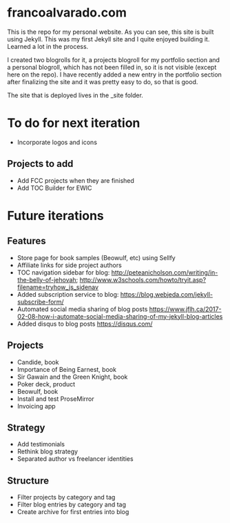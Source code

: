 # francoalvarado.com
This is the repo for my personal website. As you can see, this site is built using Jekyll. This was my first Jekyll site and I quite enjoyed building it. Learned a lot in the process. 

I created two blogrolls for it, a projects blogroll for my portfolio section and a personal blogroll, which has not been filled in, so it is not visible (except here on the repo). I have recently added a new entry in the portfolio section after finalizing the site and it was pretty easy to do, so that is good.

The site that is deployed lives in the \_site folder.

# To do for next iteration
- Incorporate logos and icons

## Projects to add

- Add FCC projects when they are finished
- Add TOC Builder for EWIC

# Future iterations

## Features

- Store page for book samples (Beowulf, etc) using Sellfy
- Affiliate links for side project authors
- TOC navigation sidebar for blog: http://peteanicholson.com/writing/in-the-belly-of-jehovah; http://www.w3schools.com/howto/tryit.asp?filename=tryhow_js_sidenav
- Added subscription service to blog: https://blog.webjeda.com/jekyll-subscribe-form/
- Automated social media sharing of blog posts https://www.jflh.ca/2017-02-08-how-i-automate-social-media-sharing-of-my-jekyll-blog-articles
- Added disqus to blog posts https://disqus.com/

## Projects

- Candide, book
- Importance of Being Earnest, book
- Sir Gawain and the Green Knight, book
- Poker deck, product
- Beowulf, book
- Install and test ProseMirror
- Invoicing app

## Strategy

- Add testimonials
- Rethink blog strategy
- Separated author vs freelancer identities

## Structure

- Filter projects by category and tag
- Filter blog entries by category and tag
- Create archive for first entries into blog





